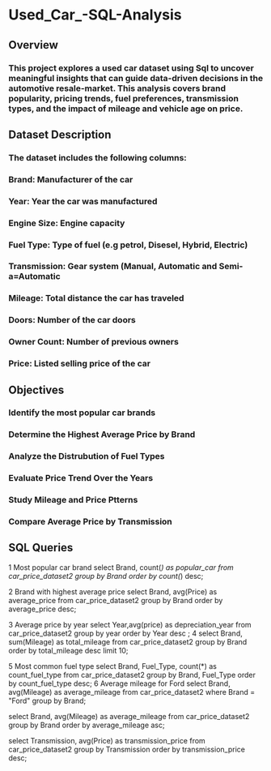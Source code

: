# Used_Car_-SQL-Analysis
## Overview
### This project explores a used car dataset using Sql to uncover meaningful insights that can guide data-driven decisions in the automotive resale-market. This analysis covers brand popularity, pricing trends, fuel preferences, transmission types, and the impact of mileage and vehicle age on price.
## Dataset Description
### The dataset includes the following columns:
### Brand: Manufacturer of the car
### Year: Year the car was manufactured
### Engine Size: Engine capacity
### Fuel Type: Type of fuel (e.g petrol, Disesel, Hybrid, Electric)
### Transmission: Gear system (Manual, Automatic and Semi-a=Automatic
### Mileage: Total distance the car has traveled
### Doors: Number of the car doors
### Owner Count: Number of previous owners
### Price: Listed selling price of the car
## Objectives
### Identify the most popular car brands
### Determine the Highest Average Price by Brand
### Analyze the Distrubution of Fuel Types
### Evaluate Price Trend Over the Years
### Study Mileage and Price Ptterns
### Compare Average Price by Transmission
## SQL Queries
1 Most popular car brand
select
Brand,
count(*) as popular_car
from car_price_dataset2
group by Brand
order by count(*) desc;

2 Brand with highest average price
select
Brand, avg(Price) as average_price
from car_price_dataset2
group by Brand
order by average_price desc;

3 Average price by year
select
Year,avg(price) as depreciation_year
from car_price_dataset2
group by year
order by Year desc ;
4 
select
 Brand, sum(Mileage) as total_mileage
 from car_price_dataset2
 group by Brand
 order by total_mileage desc
 limit 10;
 
 5 Most common fuel type
 select
 Brand, Fuel_Type, count(*) as count_fuel_type
 from car_price_dataset2
 group by Brand, Fuel_Type
 order by count_fuel_type desc; 
 6 Average mileage for Ford
 select
 Brand, avg(Mileage) as average_mileage
 from car_price_dataset2
 where Brand = "Ford"
 group by Brand;
 
 select
 Brand, avg(Mileage) as average_mileage
 from car_price_dataset2
 group by Brand
 order by average_mileage asc;
 
 select Transmission, avg(Price) as transmission_price
 from car_price_dataset2
 group by Transmission
 order by transmission_price desc;
 



